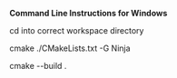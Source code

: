**Command Line Instructions for Windows**

cd into correct workspace directory

cmake ./CMakeLists.txt -G Ninja

cmake --build .
